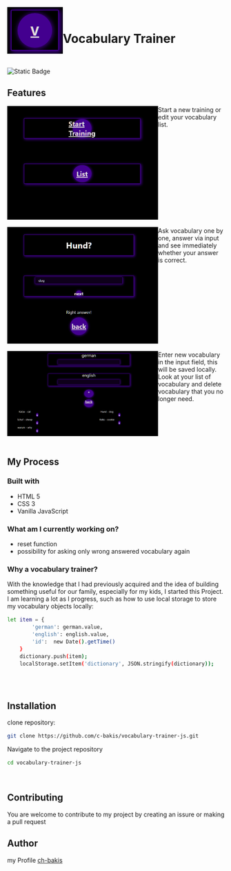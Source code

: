  

<img align="left" src="https://github.com/c-bakis/vocabulary-trainer-js/blob/main/png/icon.PNG" alt="v icon"/> 
<br/>

# Vocabulary Trainer

<br clear="left"/>

![Static Badge](https://img.shields.io/badge/JavaScript-F7DF1E?logo=JavaScript&logoColor=000&style=flat-square)


## Features

<img align="left" src="https://github.com/c-bakis/vocabulary-trainer-js/blob/main/png/main-page.PNG" alt="main page" width="350"/>
Start a new training or edit your vocabulary list. 
<br clear="left"/>
<br/>

<img align="left" src="https://github.com/c-bakis/vocabulary-trainer-js/blob/main/png/training-page.PNG" alt="training page" width="350"/>
Ask vocabulary one by one, answer via input and see immediately whether your answer is correct.
 <br clear="left"/>
 <br/>

<img align="left" src="https://github.com/c-bakis/vocabulary-trainer-js/blob/main/png/list-page.PNG" alt="list page" hight="350" width="350px"/>
Enter new vocabulary in the input field, this will be saved locally. 
Look at your list of vocabulary and delete vocabulary that you no longer need.
<br clear="left"/>
<br/>

## My Process 

### Built with

 - HTML 5
 - CSS 3
 - Vanilla JavaScript

### What am I currently working on?

- reset function
- possibility for asking only wrong answered vocabulary again

### Why a vocabulary trainer?

With the knowledge that I had previously acquired and the idea of building something useful for our family, especially for my kids, I started this Project.
I am learning a lot as I progress, such as how to use local storage to store my vocabulary objects locally:
```bash
let item = {
        'german': german.value,
        'english': english.value,
        'id':  new Date().getTime()
    }
    dictionary.push(item);
    localStorage.setItem('dictionary', JSON.stringify(dictionary));
      
```
<br/>

## Installation

clone repository:
```bash
git clone https://github.com/c-bakis/vocabulary-trainer-js.git
```

Navigate to the project repository
```bash
cd vocabulary-trainer-js
```


<br/>

## Contributing

You are welcome to contribute to my project by creating an issure or making a pull request

## Author 

my Profile [ch-bakis](https://github.com/c-bakis)
